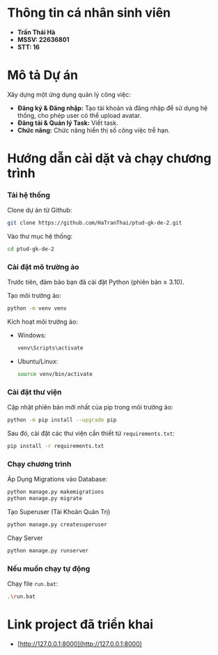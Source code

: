 # Thông tin cá nhân sinh viên

- **Trần Thái Hà**
- **MSSV: 22636801**
- **STT: 16**

# Mô tả Dự án

Xây dựng một ứng dụng quản lý công việc:
- **Đăng ký & Đăng nhập:** Tạo tài khoản và đăng nhập để sử dụng hệ thống,  cho phép user có thể upload avatar.
- **Đăng tải & Quản lý Task:** Viết task.
- **Chức năng:**  Chức năng hiển thị số công việc trễ hạn.

# Hướng dẫn cài dặt và chạy chương trình

### Tải hệ thống

Clone dự án từ Github:
```bash
git clone https://github.com/HaTranThai/ptud-gk-de-2.git
```

Vào thư mục hệ thống:
```bash
cd ptud-gk-de-2
```

### Cài đặt mô trường ảo

Trước tiên, đảm bảo bạn đã cài đặt Python (phiên bản ≥ 3.10).

Tạo môi trường ảo:
```bash
python -m venv venv
```

Kích hoạt môi trường ảo:
- Windows: 
    ```bash
    venv\Scripts\activate
    ```

- Ubuntu/Linux:
    ```bash
    source venv/bin/activate
    ```

### Cài đặt thư viện

Cập nhật phiên bản mới nhất của pip trong môi trường ảo:
```bash
python -m pip install --upgrade pip
```

Sau đó, cài đặt các thư viện cần thiết từ `requirements.txt`:
```bash
pip install -r requirements.txt
```

### Chạy chương trình

Áp Dụng Migrations vào Database:
```bash
python manage.py makemigrations
python manage.py migrate
```

Tạo Superuser (Tài Khoản Quản Trị)
```bash
python manage.py createsuperuser
```

Chạy Server 
```bash
python manage.py runserver
```

### Nếu muốn chạy tự động

Chạy file `run.bat`:
```bash
.\run.bat
```

# Link project đã triển khai

- [http://127.0.0.1:8000](http://127.0.0.1:8000)
